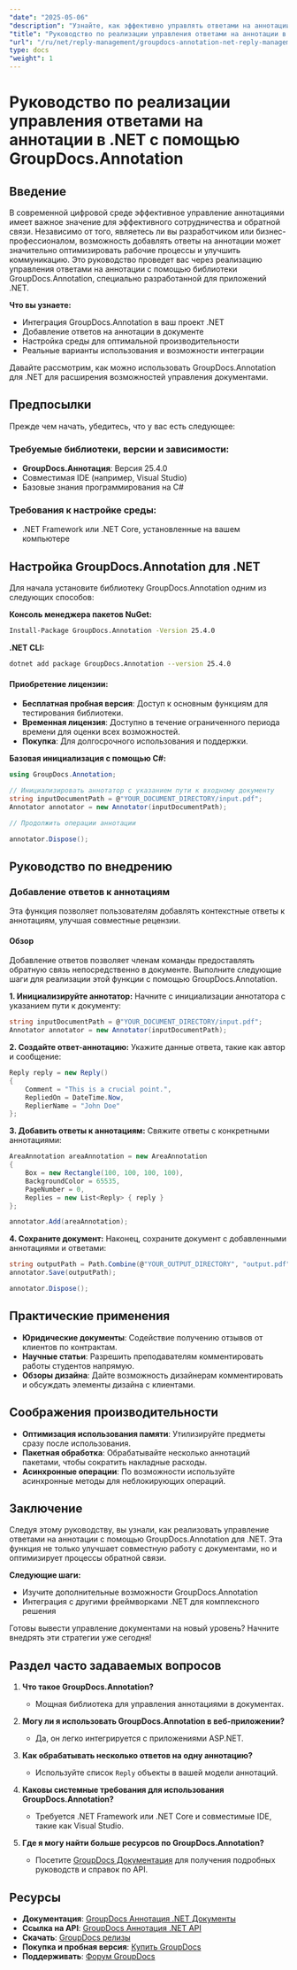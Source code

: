 ```yaml
---
"date": "2025-05-06"
"description": "Узнайте, как эффективно управлять ответами на аннотации с помощью GroupDocs.Annotation для .NET. Это руководство охватывает интеграцию, добавление ответов и практические примеры использования."
"title": "Руководство по реализации управления ответами на аннотации в .NET с помощью GroupDocs.Annotation"
"url": "/ru/net/reply-management/groupdocs-annotation-net-reply-management-guide/"
type: docs
"weight": 1
---
```


# Руководство по реализации управления ответами на аннотации в .NET с помощью GroupDocs.Annotation

## Введение

В современной цифровой среде эффективное управление аннотациями имеет важное значение для эффективного сотрудничества и обратной связи. Независимо от того, являетесь ли вы разработчиком или бизнес-профессионалом, возможность добавлять ответы на аннотации может значительно оптимизировать рабочие процессы и улучшить коммуникацию. Это руководство проведет вас через реализацию управления ответами на аннотации с помощью библиотеки GroupDocs.Annotation, специально разработанной для приложений .NET.

**Что вы узнаете:**
- Интеграция GroupDocs.Annotation в ваш проект .NET
- Добавление ответов на аннотации в документе
- Настройка среды для оптимальной производительности
- Реальные варианты использования и возможности интеграции

Давайте рассмотрим, как можно использовать GroupDocs.Annotation для .NET для расширения возможностей управления документами.

## Предпосылки

Прежде чем начать, убедитесь, что у вас есть следующее:

### Требуемые библиотеки, версии и зависимости:
- **GroupDocs.Аннотация**: Версия 25.4.0
- Совместимая IDE (например, Visual Studio)
- Базовые знания программирования на C#

### Требования к настройке среды:
- .NET Framework или .NET Core, установленные на вашем компьютере

## Настройка GroupDocs.Annotation для .NET

Для начала установите библиотеку GroupDocs.Annotation одним из следующих способов:

**Консоль менеджера пакетов NuGet:**
```bash
Install-Package GroupDocs.Annotation -Version 25.4.0
```

**.NET CLI:**
```bash
dotnet add package GroupDocs.Annotation --version 25.4.0
```

#### Приобретение лицензии:
- **Бесплатная пробная версия**: Доступ к основным функциям для тестирования библиотеки.
- **Временная лицензия**: Доступно в течение ограниченного периода времени для оценки всех возможностей.
- **Покупка**: Для долгосрочного использования и поддержки.

**Базовая инициализация с помощью C#:**
```csharp
using GroupDocs.Annotation;

// Инициализировать аннотатор с указанием пути к входному документу
string inputDocumentPath = @"YOUR_DOCUMENT_DIRECTORY/input.pdf";
Annotator annotator = new Annotator(inputDocumentPath);

// Продолжить операции аннотации

annotator.Dispose();
```

## Руководство по внедрению

### Добавление ответов к аннотациям

Эта функция позволяет пользователям добавлять контекстные ответы к аннотациям, улучшая совместные рецензии.

#### Обзор
Добавление ответов позволяет членам команды предоставлять обратную связь непосредственно в документе. Выполните следующие шаги для реализации этой функции с помощью GroupDocs.Annotation.

**1. Инициализируйте аннотатор:**
Начните с инициализации аннотатора с указанием пути к документу:
```csharp
string inputDocumentPath = @"YOUR_DOCUMENT_DIRECTORY/input.pdf";
Annotator annotator = new Annotator(inputDocumentPath);
```

**2. Создайте ответ-аннотацию:**
Укажите данные ответа, такие как автор и сообщение:
```csharp
Reply reply = new Reply()
{
    Comment = "This is a crucial point.",
    RepliedOn = DateTime.Now,
    ReplierName = "John Doe"
};
```

**3. Добавить ответы к аннотациям:**
Свяжите ответы с конкретными аннотациями:
```csharp
AreaAnnotation areaAnnotation = new AreaAnnotation
{
    Box = new Rectangle(100, 100, 100, 100),
    BackgroundColor = 65535,
    PageNumber = 0,
    Replies = new List<Reply> { reply }
};

annotator.Add(areaAnnotation);
```

**4. Сохраните документ:**
Наконец, сохраните документ с добавленными аннотациями и ответами:
```csharp
string outputPath = Path.Combine(@"YOUR_OUTPUT_DIRECTORY", "output.pdf");
annotator.Save(outputPath);

annotator.Dispose();
```

## Практические применения

- **Юридические документы**: Содействие получению отзывов от клиентов по контрактам.
- **Научные статьи**: Разрешить преподавателям комментировать работы студентов напрямую.
- **Обзоры дизайна**: Дайте возможность дизайнерам комментировать и обсуждать элементы дизайна с клиентами.

## Соображения производительности

- **Оптимизация использования памяти**: Утилизируйте предметы сразу после использования.
- **Пакетная обработка**: Обрабатывайте несколько аннотаций пакетами, чтобы сократить накладные расходы.
- **Асинхронные операции**: По возможности используйте асинхронные методы для неблокирующих операций.

## Заключение

Следуя этому руководству, вы узнали, как реализовать управление ответами на аннотации с помощью GroupDocs.Annotation для .NET. Эта функция не только улучшает совместную работу с документами, но и оптимизирует процессы обратной связи.

**Следующие шаги:**
- Изучите дополнительные возможности GroupDocs.Annotation
- Интеграция с другими фреймворками .NET для комплексного решения

Готовы вывести управление документами на новый уровень? Начните внедрять эти стратегии уже сегодня!

## Раздел часто задаваемых вопросов

1. **Что такое GroupDocs.Annotation?**
   - Мощная библиотека для управления аннотациями в документах.

2. **Могу ли я использовать GroupDocs.Annotation в веб-приложении?**
   - Да, он легко интегрируется с приложениями ASP.NET.

3. **Как обрабатывать несколько ответов на одну аннотацию?**
   - Используйте список `Reply` объекты в вашей модели аннотаций.

4. **Каковы системные требования для использования GroupDocs.Annotation?**
   - Требуется .NET Framework или .NET Core и совместимые IDE, такие как Visual Studio.

5. **Где я могу найти больше ресурсов по GroupDocs.Annotation?**
   - Посетите [GroupDocs Документация](https://docs.groupdocs.com/annotation/net/) для получения подробных руководств и справок по API.

## Ресурсы

- **Документация**: [GroupDocs Аннотация .NET Документы](https://docs.groupdocs.com/annotation/net/)
- **Ссылка на API**: [GroupDocs Аннотация .NET API](https://reference.groupdocs.com/annotation/net/)
- **Скачать**: [GroupDocs релизы](https://releases.groupdocs.com/annotation/net/)
- **Покупка и пробная версия**: [Купить GroupDocs](https://purchase.groupdocs.com/buy)
- **Поддерживать**: [Форум GroupDocs](https://forum.groupdocs.com/c/annotation/)